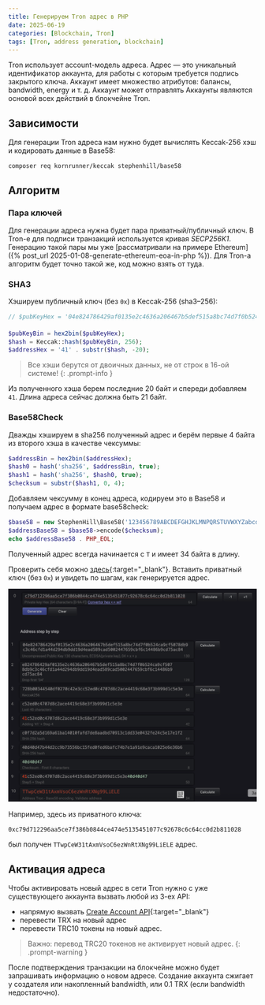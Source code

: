 ```yaml
---
title: Генерируем Tron адрес в PHP 
date: 2025-06-19
categories: [Blockchain, Tron]
tags: [Tron, address generation, blockchain] 
---
```


Tron использует account-модель адреса. Адрес — это уникальный идентификатор аккаунта, для работы с которым требуется 
подпись закрытого ключа. Аккаунт имеет множество атрибутов: балансы, bandwidth, energy и т. д. Аккаунт может отправлять
Аккаунты являются основой всех действий в блокчейне Tron.

## Зависимости

Для генерации Tron адреса нам нужно будет вычислять Keccak-256 хэш и кодировать данные в Base58:

```bash
composer req kornrunner/keccak stephenhill/base58 
```

## Алгоритм

### Пара ключей 

Для генерации адреса нужна будет пара приватный/публичный ключ. В Tron-е для подписи транзакций используется кривая _SECP256K1_. 
Генерацию такой пары мы уже [рассматривали на примере Ethereum]({% post_url 2025-01-08-generate-ethereum-eoa-in-php %}). 
Для Tron-а алгоритм будет точно такой же, код можно взять от туда.

### SHA3

Хэшируем публичный ключ (без `0x`) в Keccak-256 (sha3–256):

```php
// $pubKeyHex = '04e824786429af0135e2c4636a206467b5def515a8bc74d7f0b524ca9cf5078db9c3c46cfd1a44d294db9dd19d4ead589cad5002447659cbf6c14486b9cd75ac84' 

$pubKeyBin = hex2bin($pubKeyHex);
$hash = Keccak::hash($pubKeyBin, 256);
$addressHex = '41' . substr($hash, -20);
```

>Все хэши берутся от двоичных данных, не от строк в 16-ой системе!
{: .prompt-info }

Из полученного хэша берем последние 20 байт и спереди добавляем `41`. Длина адреса сейчас должна быть 21 байт.

### Base58Check

Дважды хэшируем в sha256 полученный адрес и берём первые 4 байта из второго хэша в качестве чексуммы:

```php
$addressBin = hex2bin($addressHex);
$hash0 = hash('sha256', $addressBin, true); 
$hash1 = hash('sha256', $hash0, true);
$checksum = substr($hash1, 0, 4);
```

Добавляем чексумму в конец адреса, кодируем это в Base58 и получаем адрес в формате base58check:

```php
$base58 = new StephenHill\Base58('123456789ABCDEFGHJKLMNPQRSTUVWXYZabcdefghijkmnopqrstuvwxyz');
$addressBase58 = $base58->encode($checksum);
echo $addressBase58 . PHP_EOL;
```

Полученный адрес всегда начинается с `T` и имеет 34 байта в длину. 

Проверить себя можно [здесь](https://secretscan.org/PrivateKeyTron){:target="_blank"}. Вставить приватный ключ (без `0x`) и увидеть по шагам, как
генерируется адрес. 

![](/assets/img/posts/tron-address-generator-check.png)

Например, здесь из приватного ключа: 

```
0xc79d712296aa5ce7f386b0844ce474e5135451077c92678c6c64cc0d2b811028
``` 

был получен `TTwpCeW31tAxmVsoC6ezWnRtXNg99LiELE` адрес.

## Активация адреса

Чтобы активировать новый адрес в сети Tron нужно с уже существующего аккаунта вызвать любой из 3-ех API:
- напрямую вызвать [Create Account API](https://developers.tron.network/reference/account-createaccount){:target="_blank"}
- перевести TRX на новый адрес
- перевести TRC10 токены на новый адрес. 

>Важно: перевод TRC20 токенов не активирует новый адрес.
{: .prompt-warning }

После подтверждения транзакции на блокчейне можно будет запрашивать информацию о новом адресе. Создание аккаунта 
сжигает у создателя или накопленный bandwidth, или 0.1 TRX (если bandwidth недостаточно).



